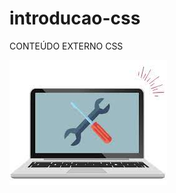 # introducao-css
CONTEÚDO EXTERNO CSS


<img src="/Imagens/download.jpg">
<!-- ![Imagem Notebook] (Imagem/Notebook) -->